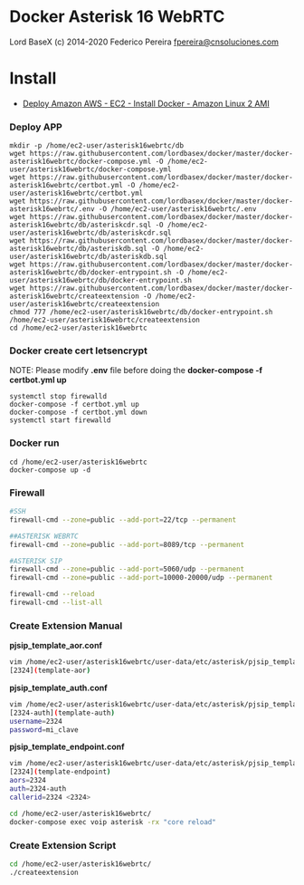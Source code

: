 # Docker Asterisk 16 WebRTC

Lord BaseX (c) 2014-2020
 Federico Pereira <fpereira@cnsoluciones.com>

# Install

* [Deploy Amazon AWS - EC2 - Install Docker - Amazon Linux 2 AMI](https://github.com/lordbasex/docker/blob/master/deploy_amazon_aws.md)


### Deploy APP 
```
mkdir -p /home/ec2-user/asterisk16webrtc/db
wget https://raw.githubusercontent.com/lordbasex/docker/master/docker-asterisk16webrtc/docker-compose.yml -O /home/ec2-user/asterisk16webrtc/docker-compose.yml
wget https://raw.githubusercontent.com/lordbasex/docker/master/docker-asterisk16webrtc/certbot.yml -O /home/ec2-user/asterisk16webrtc/certbot.yml
wget https://raw.githubusercontent.com/lordbasex/docker/master/docker-asterisk16webrtc/.env -O /home/ec2-user/asterisk16webrtc/.env
wget https://raw.githubusercontent.com/lordbasex/docker/master/docker-asterisk16webrtc/db/asteriskcdr.sql -O /home/ec2-user/asterisk16webrtc/db/asteriskcdr.sql
wget https://raw.githubusercontent.com/lordbasex/docker/master/docker-asterisk16webrtc/db/asteriskdb.sql -O /home/ec2-user/asterisk16webrtc/db/asteriskdb.sql
wget https://raw.githubusercontent.com/lordbasex/docker/master/docker-asterisk16webrtc/db/docker-entrypoint.sh -O /home/ec2-user/asterisk16webrtc/db/docker-entrypoint.sh
wget https://raw.githubusercontent.com/lordbasex/docker/master/docker-asterisk16webrtc/createextension -O /home/ec2-user/asterisk16webrtc/createextension
chmod 777 /home/ec2-user/asterisk16webrtc/db/docker-entrypoint.sh /home/ec2-user/asterisk16webrtc/createextension
cd /home/ec2-user/asterisk16webrtc
```

### Docker create cert letsencrypt
NOTE: Please modify **.env** file before doing the **docker-compose -f certbot.yml up**
```
systemctl stop firewalld
docker-compose -f certbot.yml up
docker-compose -f certbot.yml down
systemctl start firewalld
```

### Docker run
```
cd /home/ec2-user/asterisk16webrtc
docker-compose up -d
```

### Firewall
```bash
#SSH
firewall-cmd --zone=public --add-port=22/tcp --permanent

##ASTERISK WEBRTC
firewall-cmd --zone=public --add-port=8089/tcp --permanent

#ASTERISK SIP
firewall-cmd --zone=public --add-port=5060/udp --permanent
firewall-cmd --zone=public --add-port=10000-20000/udp --permanent

firewall-cmd --reload
firewall-cmd --list-all
```

### Create Extension Manual

**pjsip_template_aor.conf**

```bash
vim /home/ec2-user/asterisk16webrtc/user-data/etc/asterisk/pjsip_template_aor.conf
[2324](template-aor)
````
**pjsip_template_auth.conf**

```bash
vim /home/ec2-user/asterisk16webrtc/user-data/etc/asterisk/pjsip_template_auth.conf 
[2324-auth](template-auth)
username=2324
password=mi_clave
```

**pjsip_template_endpoint.conf**

```bash
vim /home/ec2-user/asterisk16webrtc/user-data/etc/asterisk/pjsip_template_endpoint.conf
[2324](template-endpoint)
aors=2324
auth=2324-auth
callerid=2324 <2324>
```

```bash
cd /home/ec2-user/asterisk16webrtc/
docker-compose exec voip asterisk -rx "core reload"
```

### Create Extension Script

```bash
cd /home/ec2-user/asterisk16webrtc/
./createextension
```

